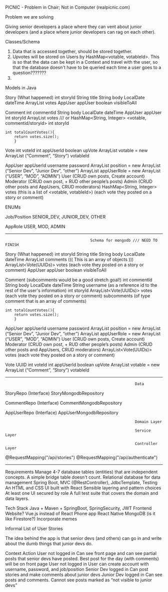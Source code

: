 PICNIC - Problem in Chair; Not in Computer (realpicnic.com)

Problem we are solving

Giving senior developers a place where they can vent about junior developers (and a place where junior developers can rag on each other).


Classes/Schema

1. Data that is accessed together, should be stored together.
2. Upvotes will be stored on Users by HashMap<votable, votableId>. This is so that the data can be kept in a Context and travel with the user, so that the database doesn't have to be queried each time a user goes to a question???????
3. 


Models in Java

Story (What happened)
	int storyId
	String title
	String body
	LocalDate dateTime
	ArrayList<Vote> votes
	AppUser appUser
	boolean visibleToAll

Comment 
	int commentId
	String body
	LocalDate dateTime
	AppUser appUser
	int storyId
	ArrayList<Vote> votes /// or HashMap<String, Integer>  <votable, commentid/storyid>
	int storyId
	
	int totalCountVotes(){
		return votes.size();
		}
		

Vote
	int voteId
	int appUserId
	boolean upVote
	ArrayList<String> votable = new ArrayList<String> (“Comment”, “Story”)
	votableId <This is the story or comment id>

AppUser
	appUserId
	username
	password
	ArrayList<String> position = new ArrayList<String> (“Senior Dev”, “Junior Dev”, “other”)
	ArrayList<String> appUserRole = new ArrayList<String> (“USER”, “MOD”, “ADMIN”)
		User (CRUD own posts, Create account)
		Moderator (CRUD own post, + RUD other people’s posts)
		Admin (CRUD other posts and AppUsers, CRUD moderators)
	HashMap<String, Integer> votes (this is a list of <votable, votableId>) (each vote they posted on a story or comment)

ENUMs

Job/Position
	SENIOR_DEV, JUNIOR_DEV, OTHER

AppRole
	USER, MOD, ADMIN



-----------------------

                                          Schema for mongodb /// NEED TO FINISH

Story (What happened)
	int storyId
	String title
	String body
	LocalDate dateTime
	ArrayList<Comments> comments  ((( This is an array of objects )))
	ArrayList<Vote(UUIDs)> votes (each vote they posted on a story or comment)
	AppUser appUser
	boolean visibleToAll

Comment (subcomments would be a good stretch goal!)
	int commentId
	String body
	LocalDate dateTime
	String username (as a reference id to the rest of the user's information)
	int storyId
	ArrayList<Vote(UUIDs)> votes (each vote they posted on a story or comment)
	subcomments (of type comment that is an array of comments)
	
	int totalCountVotes(){
		return votes.size();
		}

AppUser
	appUserId
	username
	password
	ArrayList<String> position = new ArrayList<String> (“Senior Dev”, “Junior Dev”, “other”)
	ArrayList<String> appUserRole = new ArrayList<String> (“USER”, “MOD”, “ADMIN”)
		User (CRUD own posts, Create account)
		Moderator (CRUD own post, + RUD other people’s posts)
		Admin (CRUD other posts and AppUsers, CRUD moderators)
	ArrayList<Vote(UUIDs)> votes (each vote they posted on a story or comment)
		
Vote
	UUID
	int voteId
	int appUserId
	boolean upVote
	ArrayList<String> votable = new ArrayList<String> (“Comment”, “Story”)
	votableId <This is the story or comment id>

-----------------------

                                                              Data

StoryRepo (Interface)
StoryMongodbRepository

CommentRepo (Interface)
CommentMongodbRepository

AppUserRepo (Interface)
AppUserMongodbRepository

															  Domain Layer

															  Service Layer

															  Controller Layer

@RequestMapping("/api/stories")
@RequestMapping("/api/authenticate")

-----------------------

Requirements
Manage 4-7 database tables (entities) that are independent concepts. A simple bridge table doesn't count.
Relational database for data management
Spring Boot, MVC (@RestController), JdbcTemplate, Testing
An HTML and CSS UI built with React
Sensible layering and pattern choices
At least one UI secured by role
A full test suite that covers the domain and data layers.

Tech Stack
Java + Maven + SpringBoot, SpringSecurity, JWT
Frontend
Website?
Vue.js instead of React
Phone app
React Native
MongoDB (is it like Firestore?)
Incorporate memes




Informal List of User Stories

The idea behind the app is that senior devs (and others) can go in and write about the dumb things that junior devs do.


Context
Action
User not logged in
Can see front page and can see partial posts that senior devs have posted. Best post for the day (with comments) will be on front page
User not logged in
User can create account with username, password, and job/position
Senior Dev logged in
Can post stories and make comments about junior devs
Junior Dev logged in
Can see posts and comments. Cannot see posts marked as “not visible to junior devs”


